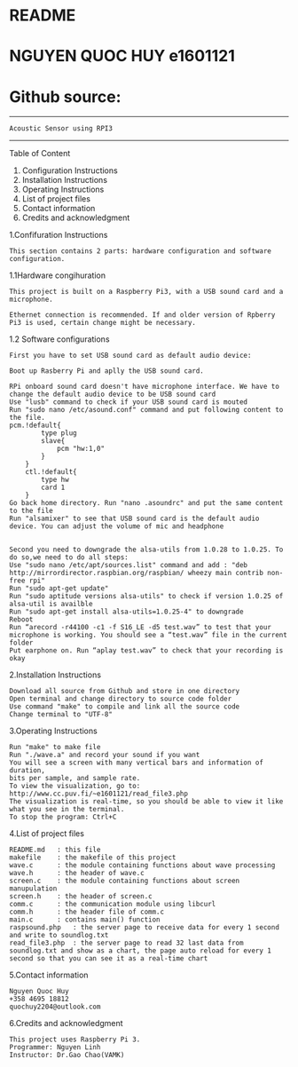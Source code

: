 # README
# NGUYEN QUOC HUY e1601121
# Github source:
----------------------------------------------
	Acoustic Sensor using RPI3
--------------------------------------------------

Table of Content
1. Configuration Instructions
2. Installation Instructions
3. Operating Instructions
4. List of project files
5. Contact information
6. Credits and acknowledgment



1.Confifuration Instructions

	This section contains 2 parts: hardware configuration and software configuration.

1.1Hardware congihuration

	This project is built on a Raspberry Pi3, with a USB sound card and a microphone.

	Ethernet connection is recommended. If and older version of Rpberry Pi3 is used, certain change might be necessary.

1.2 Software configurations

	First you have to set USB sound card as default audio device:

	Boot up Rasberry Pi and aplly the USB sound card.

	RPi onboard sound card doesn't have microphone interface. We have to change the default audio device to be USB sound card
	Use "lusb" command to check if your USB sound card is mouted
	Run "sudo nano /etc/asound.conf" command and put following content to the file. 
	pcm.!default{
			type plug
			slave{
				pcm "hw:1,0"
			}
		}
		ctl.!default{
			type hw
			card 1
		}
	Go back home directory. Run "nano .asoundrc" and put the same content to the file
	Run "alsamixer" to see that USB sound card is the default audio device. You can adjust the volume of mic and headphone


	Second you need to downgrade the alsa-utils from 1.0.28 to 1.0.25. To do so,we need to do all steps:
	Use "sudo nano /etc/apt/sources.list" command and add : "deb http://mirrordirector.raspbian.org/raspbian/ wheezy main contrib non-free rpi"
	Run "sudo apt-get update"
	Run "sudo aptitude versions alsa-utils" to check if version 1.0.25 of alsa-util is availble
	Run "sudo apt-get install alsa-utils=1.0.25-4" to downgrade
	Reboot
	Run “arecord -r44100 -c1 -f S16_LE -d5 test.wav” to test that your microphone is working. You should see a “test.wav” file in the current folder
	Put earphone on. Run “aplay test.wav” to check that your recording is okay

2.Installation Instructions

	Download all source from Github and store in one directory
	Open terminal and change directory to source code folder
	Use command "make" to compile and link all the source code
	Change terminal to "UTF-8"
	
3.Operating Instructions

	Run "make" to make file
	Run "./wave.a" and record your sound if you want
	You will see a screen with many vertical bars and information of duration,
	bits per sample, and sample rate.
	To view the visualization, go to: http://www.cc.puv.fi/~e1601121/read_file3.php
	The visualization is real-time, so you should be able to view it like what you see in the terminal.
	To stop the program: Ctrl+C

4.List of project files

	README.md	: this file
	makefile	: the makefile of this project
	wave.c		: the module containing functions about wave processing
	wave.h		: the header of wave.c
	screen.c	: the module containing functions about screen manupulation
	screen.h	: the header of screen.c
	comm.c		: the communication module using libcurl
	comm.h		: the header file of comm.c
	main.c		: contains main() function
	raspsound.php	: the server page to receive data for every 1 second and write to soundlog.txt
	read_file3.php	: the server page to read 32 last data from soundlog.txt and show as a chart, the page auto reload for every 1 second so that you can see it as a real-time chart 


5.Contact information

	Nguyen Quoc Huy
	+358 4695 18812
	quochuy2204@outlook.com

6.Credits and acknowledgment
	
	This project uses Raspberry Pi 3.
	Programmer: Nguyen Linh
	Instructor: Dr.Gao Chao(VAMK)
